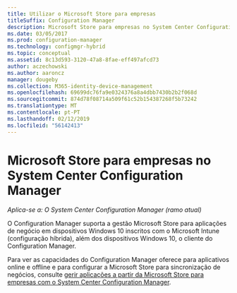 ```yaml
---
title: Utilizar o Microsoft Store para empresas
titleSuffix: Configuration Manager
description: Microsoft Store para empresas no System Center Configuration Manager
ms.date: 03/05/2017
ms.prod: configuration-manager
ms.technology: configmgr-hybrid
ms.topic: conceptual
ms.assetid: 8c13d593-3120-47a8-8fae-eff497afcd73
author: aczechowski
ms.author: aaroncz
manager: dougeby
ms.collection: M365-identity-device-management
ms.openlocfilehash: 69699dc76fa9e0324376a8a4dbb7430b2b2f068d
ms.sourcegitcommit: 874d78f08714a509f61c52b154387268f5b73242
ms.translationtype: MT
ms.contentlocale: pt-PT
ms.lasthandoff: 02/12/2019
ms.locfileid: "56142413"
---
```

# <a name="microsoft-store-for-business-in-system-center-configuration-manager"></a>Microsoft Store para empresas no System Center Configuration Manager

*Aplica-se a: O System Center Configuration Manager (ramo atual)*

O Configuration Manager suporta a gestão Microsoft Store para aplicações de negócio em dispositivos Windows 10 inscritos com o Microsoft Intune (configuração híbrida), além dos dispositivos Windows 10, o cliente do Configuration Manager.

Para ver as capacidades do Configuration Manager oferece para aplicativos online e offline e para configurar a Microsoft Store para sincronização de negócios, consulte [gerir aplicações a partir da Microsoft Store para empresas com o System Center Configuration Manager](../../apps/deploy-use/manage-apps-from-the-windows-store-for-business.md).
